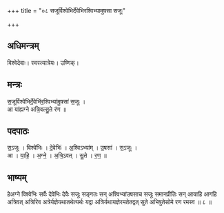 +++
title = "०८ सजूर्विश्वेभिर्देवेभिरश्विभ्यामुषसा सजूः"

+++
## अधिमन्त्रम्
विश्वेदेवाः। स्वस्त्यात्रेयः। उष्णिक्।

## मन्त्रः
स॒जूर्विश्वे॑भिर्दे॒वेभि॑र॒श्विभ्या॑मु॒षसा॑ स॒जूः ।  
आ या॑ह्यग्ने अत्रि॒वत्सु॒ते र॑ण ॥

## पदपाठः
स॒ऽजूः । विश्वे॑भिः । दे॒वेभिः॑ । अ॒श्विऽभ्या॑म् । उ॒षसा॑ । स॒ऽजूः ।  
आ । या॒हि॒ । अ॒ग्ने॒ । अ॒त्रि॒ऽवत् । सु॒ते । र॒ण॒ ॥

## भाष्यम्
हेअग्ने विश्वेभिः सर्वैः देवेभिः देवैः सजूः सङ्गतः सन् अश्विभ्यांउषसाच सजूः समानप्रीतिः सन् आयाहि आगहि अत्रिवत् अत्रिरिव अत्रेर्यज्ञेयथातथेत्यर्थः यद्वा अत्रिर्यथायज्ञेरमतेतद्वत् सुते अभिषुतेसोमे रण रमस्व ॥ ८ ॥